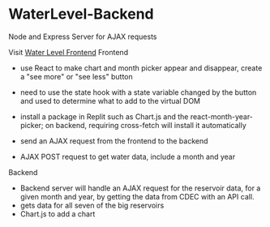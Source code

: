 # WaterLevel-Backend

Node and Express Server for AJAX requests

Visit [Water Level Frontend](https://github.com/jessicatrans/WaterLevel-Frontend/tree/master)
Frontend
- use React to make chart and month picker appear and disappear, create a "see more" or "see less" button
- need to use the state hook with a state variable changed by the button and used to determine what to add to the virtual DOM
- install a package in Replit such as Chart.js and the react-month-year-picker; on backend, requiring cross-fetch will install it automatically

- send an AJAX request from the frontend to the backend
- AJAX POST request to get water data, include a month and year

Backend
- Backend server will handle an AJAX request for the reservoir data, for a given month and year, by getting the data from CDEC with an API call.
- gets data for all seven of the big reservoirs 
- Chart.js to add a chart
